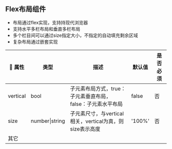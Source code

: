 ## Flex布局组件

- 布局通过flex实现，支持持现代浏览器
- 支持水平多栏布局和垂直多栏布局
- 多个栏目间可以通过size指定大小，不指定的自动填充剩余区域
- 复杂布局通过嵌套实现

| 属性 | 类型 | 描述 | 默认值 | 是否必须 |
|----|----|----|----|----|
| vertical | bool | 子元素布局方式，true：子元素垂直布局，false：子元素水平布局 | false | 否 |
| size | number\|string | 子元素尺寸，与vertical相关，vertical为真，则size表示高度 | '100%' | 否 |
| 其它 |